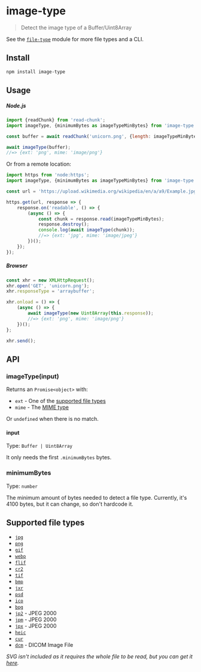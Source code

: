 # image-type

> Detect the image type of a Buffer/Uint8Array

See the [`file-type`](https://github.com/sindresorhus/file-type) module for more file types and a CLI.

## Install

```sh
npm install image-type
```

## Usage

##### Node.js

```js
import {readChunk} from 'read-chunk';
import imageType, {minimumBytes as imageTypeMinBytes} from 'image-type';

const buffer = await readChunk('unicorn.png', {length: imageTypeMinBytes});

await imageType(buffer);
//=> {ext: 'png', mime: 'image/png'}
```

Or from a remote location:

```js
import https from 'node:https';
import imageType, {minimumBytes as imageTypeMinBytes} from 'image-type';

const url = 'https://upload.wikimedia.org/wikipedia/en/a/a9/Example.jpg';

https.get(url, response => {
	response.on('readable', () => {
		(async () => {
			const chunk = response.read(imageTypeMinBytes);
			response.destroy();
			console.log(await imageType(chunk));
			//=> {ext: 'jpg', mime: 'image/jpeg'}
		})();
	});
});
```

##### Browser

```js
const xhr = new XMLHttpRequest();
xhr.open('GET', 'unicorn.png');
xhr.responseType = 'arraybuffer';

xhr.onload = () => {
	(async () => {
		await imageType(new Uint8Array(this.response));
		//=> {ext: 'png', mime: 'image/png'}
	})();
};

xhr.send();
```

## API

### imageType(input)

Returns an `Promise<object>` with:

- `ext` - One of the [supported file types](#supported-file-types)
- `mime` - The [MIME type](https://en.wikipedia.org/wiki/Internet_media_type)

Or `undefined` when there is no match.

#### input

Type: `Buffer | Uint8Array`

It only needs the first `.minimumBytes` bytes.

### minimumBytes

Type: `number`

The minimum amount of bytes needed to detect a file type. Currently, it's 4100 bytes, but it can change, so don't hardcode it.

## Supported file types

- [`jpg`](https://en.wikipedia.org/wiki/JPEG)
- [`png`](https://en.wikipedia.org/wiki/Portable_Network_Graphics)
- [`gif`](https://en.wikipedia.org/wiki/GIF)
- [`webp`](https://en.wikipedia.org/wiki/WebP)
- [`flif`](https://en.wikipedia.org/wiki/Free_Lossless_Image_Format)
- [`cr2`](https://fileinfo.com/extension/cr2)
- [`tif`](https://en.wikipedia.org/wiki/Tagged_Image_File_Format)
- [`bmp`](https://en.wikipedia.org/wiki/BMP_file_format)
- [`jxr`](https://en.wikipedia.org/wiki/JPEG_XR)
- [`psd`](https://en.wikipedia.org/wiki/Adobe_Photoshop#File_format)
- [`ico`](https://en.wikipedia.org/wiki/ICO_(file_format))
- [`bpg`](https://bellard.org/bpg/)
- [`jp2`](https://en.wikipedia.org/wiki/JPEG_2000) - JPEG 2000
- [`jpm`](https://en.wikipedia.org/wiki/JPEG_2000) - JPEG 2000
- [`jpx`](https://en.wikipedia.org/wiki/JPEG_2000) - JPEG 2000
- [`heic`](https://nokiatech.github.io/heif/technical.html)
- [`cur`](https://en.wikipedia.org/wiki/ICO_(file_format))
- [`dcm`](https://en.wikipedia.org/wiki/DICOM#Data_format) - DICOM Image File

*SVG isn't included as it requires the whole file to be read, but you can get it [here](https://github.com/sindresorhus/is-svg).*
